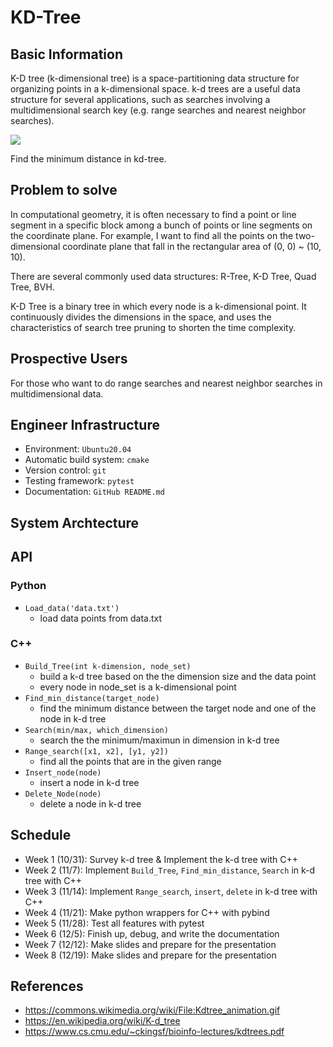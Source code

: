 # KD-Tree

## Basic Information
K-D tree (k-dimensional tree) is a space-partitioning data structure for organizing points in a k-dimensional space. k-d trees are a useful data structure for several applications, such as searches involving a multidimensional search key (e.g. range searches and nearest neighbor searches).

![](https://i.imgur.com/0VUKaEH.gif=500x)

Find the minimum distance in kd-tree.

## Problem to solve
In computational geometry, it is often necessary to find a point or line segment in a specific block among a bunch of points or line segments on the coordinate plane. For example, I want to find all the points on the two-dimensional coordinate plane that fall in the rectangular area of (0, 0) ~ (10, 10).

There are several commonly used data structures: R-Tree, K-D Tree, Quad Tree, BVH.

K-D Tree is a binary tree in which every node is a k-dimensional point. It continuously divides the dimensions in the space, and uses the characteristics of search tree pruning to shorten the time complexity.

## Prospective Users
For those who want to do range searches and nearest neighbor searches in multidimensional data.

## Engineer Infrastructure
* Environment: `Ubuntu20.04`
* Automatic build system: `cmake`
* Version control: `git`
* Testing framework: `pytest`
* Documentation: `GitHub README.md`

## System Archtecture

## API
### Python
- `Load_data('data.txt')`
    - load data points from data.txt
### C++
- `Build_Tree(int k-dimension, node_set)`
    - build a k-d tree based on the the dimension size and the data point
    - every node in node_set is a k-dimensional point
- `Find_min_distance(target_node)`
    - find the minimum distance between the target node and one of the node in k-d tree
- `Search(min/max, which_dimension)`
    - search the the minimum/maximun in dimension in k-d tree
- `Range_search([x1, x2], [y1, y2])`
    - find all the points that are in the given range
- `Insert_node(node)`
    - insert a node in k-d tree
- `Delete_Node(node)`
    - delete a node in k-d tree

## Schedule
* Week 1 (10/31): Survey k-d tree & Implement the k-d tree with C++
* Week 2 (11/7): Implement `Build_Tree`, `Find_min_distance`, `Search` in k-d tree with C++
* Week 3 (11/14): Implement `Range_search`, `insert`, `delete` in k-d tree with C++
* Week 4 (11/21): Make python wrappers for C++ with pybind
* Week 5 (11/28): Test all features with pytest
* Week 6 (12/5): Finish up, debug, and write the documentation
* Week 7 (12/12): Make slides and prepare for the presentation
* Week 8 (12/19): Make slides and prepare for the presentation

## References
- https://commons.wikimedia.org/wiki/File:Kdtree_animation.gif
- https://en.wikipedia.org/wiki/K-d_tree
- https://www.cs.cmu.edu/~ckingsf/bioinfo-lectures/kdtrees.pdf